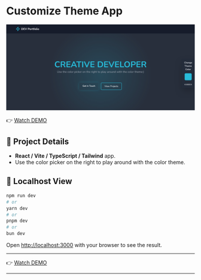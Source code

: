 # Customize Theme App

![Preview](prev.png "Preview")

👉 [Watch DEMO](https://color-picker-theme-ui.vercel.app/)

## 📁 Project Details

- **React / Vite / TypeScript / Tailwind** app.
- Use the color picker on the right to play around with the color theme.

## 🌈 Localhost View

```bash
npm run dev
# or
yarn dev
# or
pnpm dev
# or
bun dev
```

Open [http://localhost:3000](http://localhost:3000) with your browser to see the result.

---

👉 [Watch DEMO](https://color-picker-customize-theme.vercel.app/)

---

